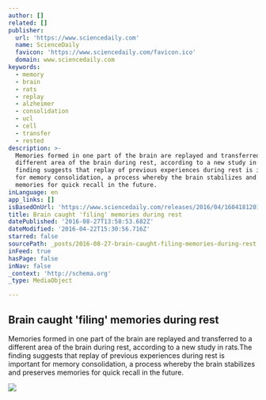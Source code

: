 ```yaml
---
author: []
related: []
publisher:
  url: 'https://www.sciencedaily.com'
  name: ScienceDaily
  favicon: 'https://www.sciencedaily.com/favicon.ico'
  domain: www.sciencedaily.com
keywords:
  - memory
  - brain
  - rats
  - replay
  - alzheimer
  - consolidation
  - ucl
  - cell
  - transfer
  - rested
description: >-
  Memories formed in one part of the brain are replayed and transferred to a
  different area of the brain during rest, according to a new study in rats.The
  finding suggests that replay of previous experiences during rest is important
  for memory consolidation, a process whereby the brain stabilizes and preserves
  memories for quick recall in the future.
inLanguage: en
app_links: []
isBasedOnUrl: 'https://www.sciencedaily.com/releases/2016/04/160418120102.htm'
title: Brain caught 'filing' memories during rest
datePublished: '2016-08-27T13:58:53.682Z'
dateModified: '2016-04-22T15:30:56.716Z'
starred: false
sourcePath: _posts/2016-08-27-brain-caught-filing-memories-during-rest.md
inFeed: true
hasPage: false
inNav: false
_context: 'http://schema.org'
_type: MediaObject

---
```

<article style=""><h1>Brain caught 'filing' memories during rest</h1><p>Memories formed in one part of the brain are replayed and transferred to a different area of the brain during rest, according to a new study in rats.The finding suggests that replay of previous experiences during rest is important for memory consolidation, a process whereby the brain stabilizes and preserves memories for quick recall in the future.</p><img src="https://images.sciencedaily.com/2016/04/160418120102_1_540x360.jpg" /></article>